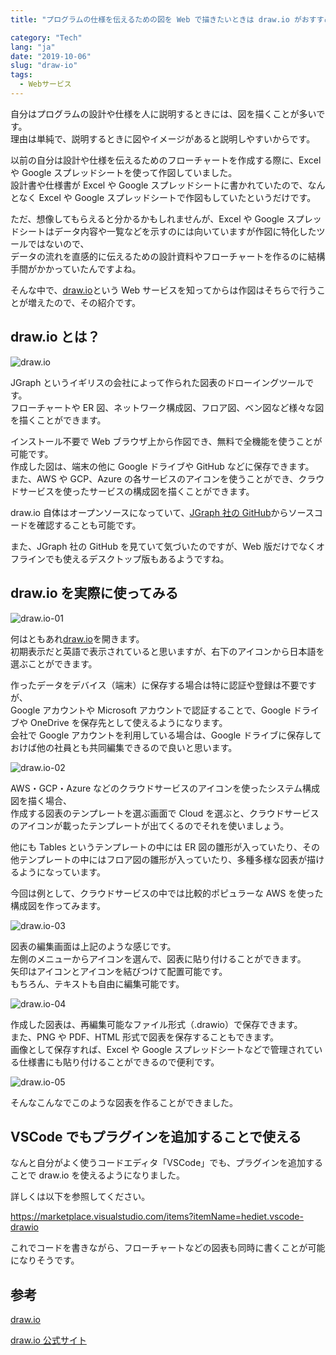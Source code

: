 ```yaml
---
title: "プログラムの仕様を伝えるための図を Web で描きたいときは draw.io がおすすめ"

category: "Tech"
lang: "ja"
date: "2019-10-06"
slug: "draw-io"
tags:
  - Webサービス
---
```


自分はプログラムの設計や仕様を人に説明するときには、図を描くことが多いです。  
理由は単純で、説明するときに図やイメージがあると説明しやすいからです。

以前の自分は設計や仕様を伝えるためのフローチャートを作成する際に、Excel や Google スプレッドシートを使って作図していました。  
設計書や仕様書が Excel や Google スプレッドシートに書かれていたので、なんとなく Excel や Google スプレッドシートで作図もしていたというだけです。

ただ、想像してもらえると分かるかもしれませんが、Excel や Google スプレッドシートはデータ内容や一覧などを示すのには向いていますが作図に特化したツールではないので、  
データの流れを直感的に伝えるための設計資料やフローチャートを作るのに結構手間がかかっていたんですよね。

そんな中で、[draw.io](https://www.draw.io)という Web サービスを知ってからは作図はそちらで行うことが増えたので、その紹介です。

## draw.io とは？

![draw.io](./drawio.png)

JGraph というイギリスの会社によって作られた図表のドローイングツールです。  
フローチャートや ER 図、ネットワーク構成図、フロア図、ベン図など様々な図を描くことができます。

インストール不要で Web ブラウザ上から作図でき、無料で全機能を使うことが可能です。  
作成した図は、端末の他に Google ドライブや GitHub などに保存できます。  
また、AWS や GCP、Azure の各サービスのアイコンを使うことができ、クラウドサービスを使ったサービスの構成図を描くことができます。

draw.io 自体はオープンソースになっていて、[JGraph 社の GitHub](https://github.com/jgraph/drawio)からソースコードを確認することも可能です。

また、JGraph 社の GitHub を見ていて気づいたのですが、Web 版だけでなくオフラインでも使えるデスクトップ版もあるようですね。

## draw.io を実際に使ってみる

![draw.io-01](./drawio-01.png)

何はともあれ[draw.io](https://www.draw.io)を開きます。  
初期表示だと英語で表示されていると思いますが、右下のアイコンから日本語を選ぶことができます。

作ったデータをデバイス（端末）に保存する場合は特に認証や登録は不要ですが、  
Google アカウントや Microsoft アカウントで認証することで、Google ドライブや OneDrive を保存先として使えるようになります。  
会社で Google アカウントを利用している場合は、Google ドライブに保存しておけば他の社員とも共同編集できるので良いと思います。

![draw.io-02](./drawio-02.png)

AWS・GCP・Azure などのクラウドサービスのアイコンを使ったシステム構成図を描く場合、  
作成する図表のテンプレートを選ぶ画面で Cloud を選ぶと、クラウドサービスのアイコンが載ったテンプレートが出てくるのでそれを使いましょう。

他にも Tables というテンプレートの中には ER 図の雛形が入っていたり、その他テンプレートの中にはフロア図の雛形が入っていたり、多種多様な図表が描けるようになっています。

今回は例として、クラウドサービスの中では比較的ポピュラーな AWS を使った構成図を作ってみます。

![draw.io-03](./drawio-03.png)

図表の編集画面は上記のような感じです。  
左側のメニューからアイコンを選んで、図表に貼り付けることができます。  
矢印はアイコンとアイコンを結びつけて配置可能です。  
もちろん、テキストも自由に編集可能です。

![draw.io-04](./drawio-04.png)

作成した図表は、再編集可能なファイル形式（.drawio）で保存できます。  
また、PNG や PDF、HTML 形式で図表を保存することもできます。  
画像として保存すれば、Excel や Google スプレッドシートなどで管理されている仕様書にも貼り付けることができるので便利です。

![draw.io-05](./drawio-05.png)

そんなこんなでこのような図表を作ることができました。

## VSCode でもプラグインを追加することで使える

なんと自分がよく使うコードエディタ「VSCode」でも、プラグインを追加することで draw.io を使えるようになりました。

詳しくは以下を参照してください。

https://marketplace.visualstudio.com/items?itemName=hediet.vscode-drawio

これでコードを書きながら、フローチャートなどの図表も同時に書くことが可能になりそうです。

## 参考

[draw.io](https://www.draw.io)

[draw.io 公式サイト](https://about.draw.io)
